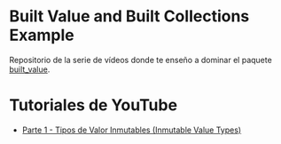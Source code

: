 # Built Value and Built Collections Example

Repositorio de la serie de vídeos donde te enseño a dominar el paquete [built_value](https://github.com/google/built_value.dart).

# Tutoriales de YouTube

- [Parte 1 - Tipos de Valor Inmutables (Inmutable Value Types)](https://www.youtube.com/watch?v=oVNP1Kx4irw)

